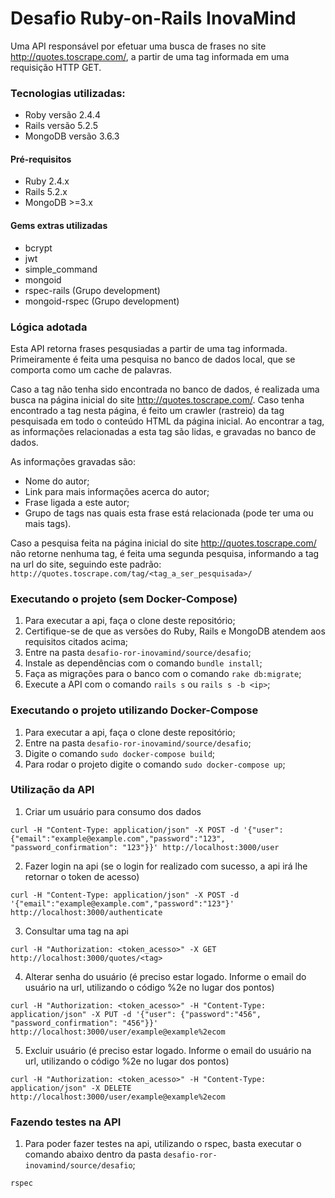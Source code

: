 # Desafio Ruby-on-Rails InovaMind
Uma API responsável por efetuar uma busca de frases no site http://quotes.toscrape.com/, a partir de uma tag informada em uma requisição HTTP GET.

### Tecnologias utilizadas:

* Roby versão 2.4.4
* Rails versão 5.2.5
* MongoDB versão 3.6.3

#### Pré-requisitos

- Ruby 2.4.x
- Rails 5.2.x
- MongoDB >=3.x

#### Gems extras utilizadas

- bcrypt
- jwt
- simple_command
- mongoid
- rspec-rails (Grupo development)
- mongoid-rspec (Grupo development)

### Lógica adotada
Esta API retorna frases pesqusiadas a partir de uma tag informada. Primeiramente é feita uma pesquisa no banco de dados local, que se comporta como um cache de palavras. 

Caso a tag não tenha sido encontrada no banco de dados, é realizada uma busca na página inicial do site http://quotes.toscrape.com/. Caso tenha encontrado a tag nesta página, é feito um crawler (rastreio) da tag pesquisada em todo o conteúdo HTML da página inicial. Ao encontrar a tag, as informações relacionadas a esta tag são lidas, e gravadas no banco de dados.

As informações gravadas são:

- Nome do autor;
- Link para mais informações acerca do autor;
- Frase ligada a este autor;
- Grupo de tags nas quais esta frase está relacionada (pode ter uma ou mais tags).
      
Caso a pesquisa feita na página inicial do site http://quotes.toscrape.com/ não retorne nenhuma tag, é feita uma segunda pesquisa, informando a tag na url do site, seguindo este padrão:
```http://quotes.toscrape.com/tag/<tag_a_ser_pesquisada>/```


### Executando o projeto (sem Docker-Compose)
1. Para executar a api, faça o clone deste repositório;
2. Certifique-se de que as versões do Ruby, Rails e MongoDB atendem aos requisitos citados acima;
3. Entre na pasta ```desafio-ror-inovamind/source/desafio```;
4. Instale as dependências com o comando ```bundle install```;
5. Faça as migrações para o banco com o comando ```rake db:migrate```;
6. Execute a API com o comando ```rails s``` ou ```rails s -b <ip>```;


### Executando o projeto utilizando Docker-Compose

1. Para executar a api, faça o clone deste repositório;
2. Entre na pasta ```desafio-ror-inovamind/source/desafio```;
3. Digite o comando ```sudo docker-compose build```;
4. Para rodar o projeto digite o comando ```sudo docker-compose up```;


### Utilização da API

1. Criar um usuário para consumo dos dados
```
curl -H "Content-Type: application/json" -X POST -d '{"user": {"email":"example@example.com","password":"123", "password_confirmation": "123"}}' http://localhost:3000/user

```

2. Fazer login na api (se o login for realizado com sucesso, a api irá lhe retornar o token de acesso)
```
curl -H "Content-Type: application/json" -X POST -d '{"email":"example@example.com","password":"123"}' http://localhost:3000/authenticate
```

3. Consultar uma tag na api
```
curl -H "Authorization: <token_acesso>" -X GET http://localhost:3000/quotes/<tag>
```

4. Alterar senha do usuário (é preciso estar logado. Informe o email do usuário na url, utilizando o código %2e no lugar dos pontos)
```
curl -H "Authorization: <token_acesso>" -H "Content-Type: application/json" -X PUT -d '{"user": {"password":"456", "password_confirmation": "456"}}' http://localhost:3000/user/example@example%2ecom
```

5. Excluir usuário (é preciso estar logado. Informe o email do usuário na url, utilizando o código %2e no lugar dos pontos)
```
curl -H "Authorization: <token_acesso>" -H "Content-Type: application/json" -X DELETE http://localhost:3000/user/example@example%2ecom
```

### Fazendo testes na API

1. Para poder fazer testes na api, utilizando o rspec, basta executar o comando abaixo dentro da pasta ```desafio-ror-inovamind/source/desafio```;
```
rspec
```
